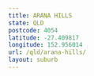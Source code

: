 ```yaml
---
title: ARANA HILLS
state: QLD
postcode: 4054
latitude: -27.409817
longitude: 152.956014
url: /qld/arana-hills/
layout: suburb
---
```

